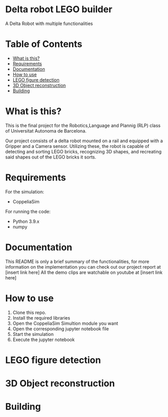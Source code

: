 # Delta robot LEGO builder


A Delta Robot with multiple functionalities

# Table of Contents
  * [What is this?](#what-is-this)
  * [Requirements](#requirements)
  * [Documentation](#documentation)
  * [How to use](#how-to-use)
  * [LEGO figure detection](#LEGO-figure-detection)
  * [3D Object reconstruction](#3d-object-reconstruction)
  * [Building](#building)


# What is this?

This is the final project for the Robotics,Language and Plannig (RLP) class of Universitat Autonoma de Barcelona.

Our project consists of a delta robot mounted on a rail and equipped with a Gripper and a Camera sensor. Utilizing these, the robot is capable of detecting and sorting LEGO bricks, recognizing 3D shapes, and recreating said shapes out of the LEGO bricks it sorts.



# Requirements
For the simulation:
- CoppeliaSim

For running the code:
- Python 3.9.x
- numpy


# Documentation

This README is only a brief summary of the functionalities, for more information on the implementation you can check out our project report at [insert link here]
All the demo clips are watchable on youtube at [insert link here]

# How to use

1. Clone this repo.
2. Install the required libraries
3. Open the CoppeliaSim Simultion module you want
4. Open the corresponding jupyter notebook file
5. Start the simulation
6. Execute the jupyter notebook

# LEGO figure detection

# 3D Object reconstruction

# Building


